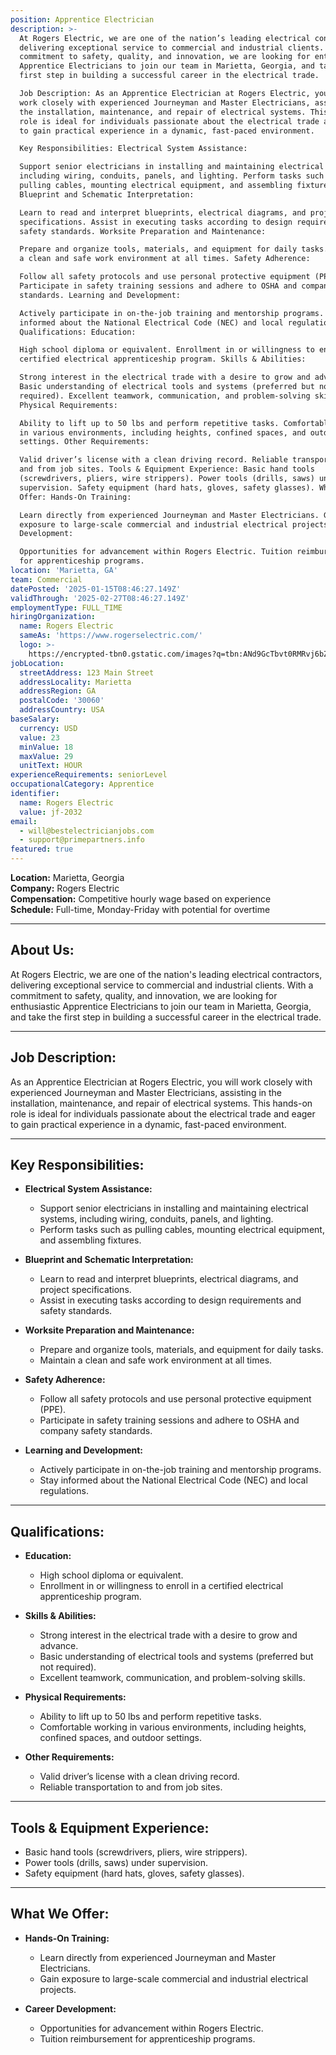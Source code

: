 ```yaml
---
position: Apprentice Electrician
description: >-
  At Rogers Electric, we are one of the nation’s leading electrical contractors,
  delivering exceptional service to commercial and industrial clients. With a
  commitment to safety, quality, and innovation, we are looking for enthusiastic
  Apprentice Electricians to join our team in Marietta, Georgia, and take the
  first step in building a successful career in the electrical trade.

  Job Description: As an Apprentice Electrician at Rogers Electric, you will
  work closely with experienced Journeyman and Master Electricians, assisting in
  the installation, maintenance, and repair of electrical systems. This hands-on
  role is ideal for individuals passionate about the electrical trade and eager
  to gain practical experience in a dynamic, fast-paced environment.

  Key Responsibilities: Electrical System Assistance:

  Support senior electricians in installing and maintaining electrical systems,
  including wiring, conduits, panels, and lighting. Perform tasks such as
  pulling cables, mounting electrical equipment, and assembling fixtures.
  Blueprint and Schematic Interpretation:

  Learn to read and interpret blueprints, electrical diagrams, and project
  specifications. Assist in executing tasks according to design requirements and
  safety standards. Worksite Preparation and Maintenance:

  Prepare and organize tools, materials, and equipment for daily tasks. Maintain
  a clean and safe work environment at all times. Safety Adherence:

  Follow all safety protocols and use personal protective equipment (PPE).
  Participate in safety training sessions and adhere to OSHA and company safety
  standards. Learning and Development:

  Actively participate in on-the-job training and mentorship programs. Stay
  informed about the National Electrical Code (NEC) and local regulations.
  Qualifications: Education:

  High school diploma or equivalent. Enrollment in or willingness to enroll in a
  certified electrical apprenticeship program. Skills & Abilities:

  Strong interest in the electrical trade with a desire to grow and advance.
  Basic understanding of electrical tools and systems (preferred but not
  required). Excellent teamwork, communication, and problem-solving skills.
  Physical Requirements:

  Ability to lift up to 50 lbs and perform repetitive tasks. Comfortable working
  in various environments, including heights, confined spaces, and outdoor
  settings. Other Requirements:

  Valid driver’s license with a clean driving record. Reliable transportation to
  and from job sites. Tools & Equipment Experience: Basic hand tools
  (screwdrivers, pliers, wire strippers). Power tools (drills, saws) under
  supervision. Safety equipment (hard hats, gloves, safety glasses). What We
  Offer: Hands-On Training:

  Learn directly from experienced Journeyman and Master Electricians. Gain
  exposure to large-scale commercial and industrial electrical projects. Career
  Development:

  Opportunities for advancement within Rogers Electric. Tuition reimbursement
  for apprenticeship programs.
location: 'Marietta, GA'
team: Commercial
datePosted: '2025-01-15T08:46:27.149Z'
validThrough: '2025-02-27T08:46:27.149Z'
employmentType: FULL_TIME
hiringOrganization:
  name: Rogers Electric
  sameAs: 'https://www.rogerselectric.com/'
  logo: >-
    https://encrypted-tbn0.gstatic.com/images?q=tbn:ANd9GcTbvt0RMRvj6bZdL81Q6HJeRVl_qflQIGgp9w&s
jobLocation:
  streetAddress: 123 Main Street
  addressLocality: Marietta
  addressRegion: GA
  postalCode: '30060'
  addressCountry: USA
baseSalary:
  currency: USD
  value: 23
  minValue: 18
  maxValue: 29
  unitText: HOUR
experienceRequirements: seniorLevel
occupationalCategory: Apprentice
identifier:
  name: Rogers Electric
  value: jf-2032
email:
  - will@bestelectricianjobs.com
  - support@primepartners.info
featured: true
---
```


**Location:** Marietta, Georgia  
**Company:** Rogers Electric  
**Compensation:** Competitive hourly wage based on experience  
**Schedule:** Full-time, Monday-Friday with potential for overtime  

---

## About Us:  
At Rogers Electric, we are one of the nation's leading electrical contractors, delivering exceptional service to commercial and industrial clients. With a commitment to safety, quality, and innovation, we are looking for enthusiastic Apprentice Electricians to join our team in Marietta, Georgia, and take the first step in building a successful career in the electrical trade.

---

## Job Description:  
As an Apprentice Electrician at Rogers Electric, you will work closely with experienced Journeyman and Master Electricians, assisting in the installation, maintenance, and repair of electrical systems. This hands-on role is ideal for individuals passionate about the electrical trade and eager to gain practical experience in a dynamic, fast-paced environment.

---

## Key Responsibilities:  
- **Electrical System Assistance:**  
  - Support senior electricians in installing and maintaining electrical systems, including wiring, conduits, panels, and lighting.  
  - Perform tasks such as pulling cables, mounting electrical equipment, and assembling fixtures.  

- **Blueprint and Schematic Interpretation:**  
  - Learn to read and interpret blueprints, electrical diagrams, and project specifications.  
  - Assist in executing tasks according to design requirements and safety standards.  

- **Worksite Preparation and Maintenance:**  
  - Prepare and organize tools, materials, and equipment for daily tasks.  
  - Maintain a clean and safe work environment at all times.  

- **Safety Adherence:**  
  - Follow all safety protocols and use personal protective equipment (PPE).  
  - Participate in safety training sessions and adhere to OSHA and company safety standards.  

- **Learning and Development:**  
  - Actively participate in on-the-job training and mentorship programs.  
  - Stay informed about the National Electrical Code (NEC) and local regulations.  

---

## Qualifications:  
- **Education:**  
  - High school diploma or equivalent.  
  - Enrollment in or willingness to enroll in a certified electrical apprenticeship program.  

- **Skills & Abilities:**  
  - Strong interest in the electrical trade with a desire to grow and advance.  
  - Basic understanding of electrical tools and systems (preferred but not required).  
  - Excellent teamwork, communication, and problem-solving skills.  

- **Physical Requirements:**  
  - Ability to lift up to 50 lbs and perform repetitive tasks.  
  - Comfortable working in various environments, including heights, confined spaces, and outdoor settings.  

- **Other Requirements:**  
  - Valid driver’s license with a clean driving record.  
  - Reliable transportation to and from job sites.  

---

## Tools & Equipment Experience:  
- Basic hand tools (screwdrivers, pliers, wire strippers).  
- Power tools (drills, saws) under supervision.  
- Safety equipment (hard hats, gloves, safety glasses).  

---

## What We Offer:  
- **Hands-On Training:**  
  - Learn directly from experienced Journeyman and Master Electricians.  
  - Gain exposure to large-scale commercial and industrial electrical projects.  

- **Career Development:**  
  - Opportunities for advancement within Rogers Electric.  
  - Tuition reimbursement for apprenticeship programs.  
